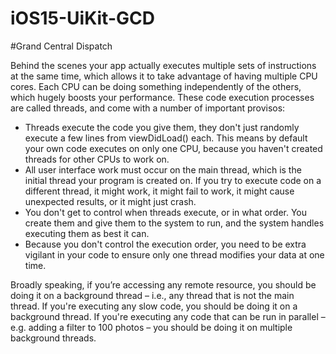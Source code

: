 # iOS15-UiKit-GCD

#Grand Central Dispatch

Behind the scenes your app actually executes multiple sets of instructions at the same time, which allows it to take advantage of having multiple CPU cores. Each CPU can be doing something independently of the others, which hugely boosts your performance. These code execution processes are called threads, and come with a number of important provisos:
- Threads execute the code you give them, they don't just randomly execute a few lines from viewDidLoad() each. This means by default your own code executes on only one CPU, because you haven't created threads for other CPUs to work on.
- All user interface work must occur on the main thread, which is the initial thread your program is created on. If you try to execute code on a different thread, it might work, it might fail to work, it might cause unexpected results, or it might just crash.
- You don't get to control when threads execute, or in what order. You create them and give them to the system to run, and the system handles executing them as best it can.
- Because you don't control the execution order, you need to be extra vigilant in your code to ensure only one thread modifies your data at one time.

Broadly speaking, if you’re accessing any remote resource, you should be doing it on a background thread – i.e., any thread that is not the main thread. If you're executing any slow code, you should be doing it on a background thread. If you're executing any code that can be run in parallel – e.g. adding a filter to 100 photos – you should be doing it on multiple background threads.

